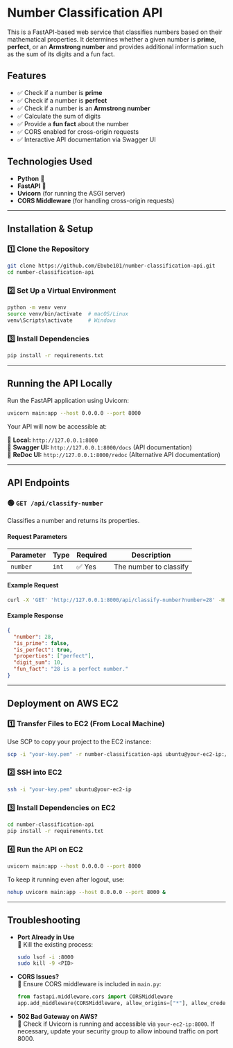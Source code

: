 # Number Classification API

This is a FastAPI-based web service that classifies numbers based on their mathematical properties. It determines whether a given number is **prime**, **perfect**, or an **Armstrong number** and provides additional information such as the sum of its digits and a fun fact.

## Features
- ✅ Check if a number is **prime**  
- ✅ Check if a number is **perfect**  
- ✅ Check if a number is an **Armstrong number**  
- ✅ Calculate the sum of digits  
- ✅ Provide a **fun fact** about the number  
- ✅ CORS enabled for cross-origin requests  
- ✅ Interactive API documentation via Swagger UI  

## Technologies Used
- **Python** 🐍  
- **FastAPI** 🚀  
- **Uvicorn** (for running the ASGI server)  
- **CORS Middleware** (for handling cross-origin requests)  

---

## Installation & Setup

### 1️⃣ Clone the Repository
```bash
git clone https://github.com/Ebube101/number-classification-api.git
cd number-classification-api
```

### 2️⃣ Set Up a Virtual Environment
```bash
python -m venv venv
source venv/bin/activate  # macOS/Linux
venv\Scripts\activate     # Windows
```

### 3️⃣ Install Dependencies
```bash
pip install -r requirements.txt
```

---

## Running the API Locally

Run the FastAPI application using Uvicorn:
```bash
uvicorn main:app --host 0.0.0.0 --port 8000
```
Your API will now be accessible at:

📌 **Local:** `http://127.0.0.1:8000`  
📌 **Swagger UI:** `http://127.0.0.1:8000/docs` (API documentation)  
📌 **ReDoc UI:** `http://127.0.0.1:8000/redoc` (Alternative API documentation)

---

## API Endpoints

### 🟢 `GET /api/classify-number`
Classifies a number and returns its properties.

#### **Request Parameters**
| Parameter | Type  | Required | Description |
|-----------|-------|----------|-------------|
| `number`  | `int` | ✅ Yes  | The number to classify |

#### **Example Request**
```bash
curl -X 'GET' 'http://127.0.0.1:8000/api/classify-number?number=28' -H 'accept: application/json'
```

#### **Example Response**
```json
{
  "number": 28,
  "is_prime": false,
  "is_perfect": true,
  "properties": ["perfect"],
  "digit_sum": 10,
  "fun_fact": "28 is a perfect number."
}
```

---

## Deployment on AWS EC2

### 1️⃣ Transfer Files to EC2 (From Local Machine)
Use SCP to copy your project to the EC2 instance:
```bash
scp -i "your-key.pem" -r number-classification-api ubuntu@your-ec2-ip:/home/ubuntu/
```

### 2️⃣ SSH into EC2
```bash
ssh -i "your-key.pem" ubuntu@your-ec2-ip
```

### 3️⃣ Install Dependencies on EC2
```bash
cd number-classification-api
pip install -r requirements.txt
```

### 4️⃣ Run the API on EC2
```bash
uvicorn main:app --host 0.0.0.0 --port 8000
```
To keep it running even after logout, use:
```bash
nohup uvicorn main:app --host 0.0.0.0 --port 8000 &
```

---

## Troubleshooting
- **Port Already in Use**  
  🔹 Kill the existing process:  
  ```bash
  sudo lsof -i :8000
  sudo kill -9 <PID>
  ```
- **CORS Issues?**  
  🔹 Ensure CORS middleware is included in `main.py`:  
  ```python
  from fastapi.middleware.cors import CORSMiddleware
  app.add_middleware(CORSMiddleware, allow_origins=["*"], allow_credentials=True, allow_methods=["*"], allow_headers=["*"])
  ```
- **502 Bad Gateway on AWS?**  
  🔹 Check if Uvicorn is running and accessible via `your-ec2-ip:8000`. If necessary, update your security group to allow inbound traffic on port 8000.
